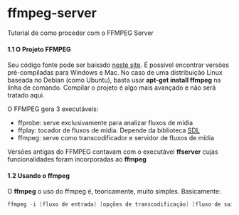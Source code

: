 # ffmpeg-server
Tutorial de como proceder com o FFMPEG Server

#### 1.1 O Projeto FFMPEG
Seu código fonte pode ser baixado [neste site](https://ffmpeg.org/download.html). É possível encontrar versões pré-compiladas para Windows e Mac. No caso de uma distribuição Linux baseada no Debian (como Ubuntu), basta usar **apt-get install ffmpeg** na linha de comando. Compilar o projeto é algo mais avançado e não será tratado aqui.

O FFMPEG gera 3 executáveis:

* ffprobe: serve exclusivamente para analizar fluxos de mídia
* ffplay: tocador de fluxos de mídia. Depende da biblioteca [SDL](https://www.libsdl.org/)
* ffmpeg: serve como transcodificador e servidor de fluxos de mídia

Versões antigas do FFMPEG contavam com o executável **ffserver** cujas funcionalidades foram incorporadas ao **ffmpeg**

#### 1.2 Usando o ffmpeg
O **ffmpeg** o uso do ffmpeg é, teoricamente, muito simples. Basicamente:

```ps1
ffmpeg -i [fluxo de entrada] [opções de transcodificação] [fluxo de saída] 
```
